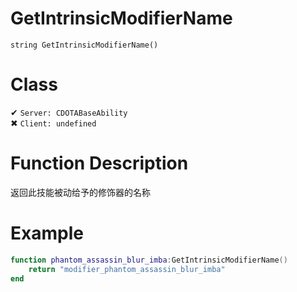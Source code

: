 # GetIntrinsicModifierName
```
string GetIntrinsicModifierName()
```
# Class
✔ `Server: CDOTABaseAbility`  
✖ `Client: undefined`  

# Function Description
返回此技能被动给予的修饰器的名称

# Example
```lua
function phantom_assassin_blur_imba:GetIntrinsicModifierName()
	return "modifier_phantom_assassin_blur_imba"
end
```